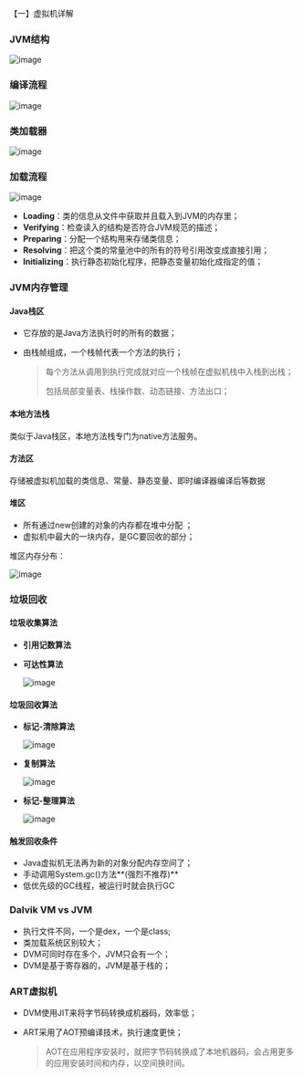 【一】虚拟机详解

### JVM结构

![image](./images/JVM结构.png)

### 编译流程

![image](./images/编译流程.png)

### 类加载器

![image](./images/类加载器.png)

### 加载流程

![image](./images/类加载流程.png)

* **Loading**：类的信息从文件中获取并且载入到JVM的内存里；
* **Verifying**：检查读入的结构是否符合JVM规范的描述；
* **Preparing**：分配一个结构用来存储类信息；
* **Resolving**：把这个类的常量池中的所有的符号引用改变成直接引用；
* **Initializing**：执行静态初始化程序，把静态变量初始化成指定的值；

### JVM内存管理

#### Java栈区

* 它存放的是Java方法执行时的所有的数据；

* 由栈帧组成，一个栈帧代表一个方法的执行；

  > 每个方法从调用到执行完成就对应一个栈帧在虚拟机栈中入栈到出栈；
  >
  > 包括局部变量表、栈操作数、动态链接、方法出口；

#### 本地方法栈

类似于Java栈区，本地方法栈专门为native方法服务。

#### 方法区

存储被虚拟机加载的类信息、常量、静态变量、即时编译器编译后等数据

#### 堆区

* 所有通过new创建的对象的内存都在堆中分配 ；
* 虚拟机中最大的一块内存，是GC要回收的部分；

堆区内存分布：

![image](./images/堆区内存.png)

### 垃圾回收

#### 垃圾收集算法

* **引用记数算法**

* **可达性算法**

  ![image](./images/可达性算法.png)

#### 垃圾回收算法

* **标记-清除算法**

  ![image](./images/标记清除算法.png)

* **复制算法**

  ![image](./images/复制算法.png)

* **标记-整理算法**

  ![image](./images/标记整理算法.png)

#### 触发回收条件

* Java虚拟机无法再为新的对象分配内存空间了；
* 手动调用System.gc()方法**(强烈不推荐)**
* 低优先级的GC线程，被运行时就会执行GC

### Dalvik VM vs JVM

* 执行文件不同，一个是dex，一个是class;
* 类加载系统区别较大；
* DVM可同时存在多个，JVM只会有一个；
* DVM是基于寄存器的，JVM是基于栈的；

### ART虚拟机

* DVM使用JIT来将字节码转换成机器码，效率低；

* ART采用了AOT预编译技术，执行速度更快；

  > AOT在应用程序安装时，就把字节码转换成了本地机器码，会占用更多的应用安装时间和内存，以空间换时间。